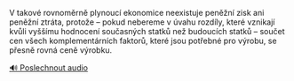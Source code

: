 
V takové rovnoměrně plynoucí ekonomice neexistuje peněžní zisk ani peněžní ztráta, protože – pokud nebereme v úvahu rozdíly, které vznikají kvůli vyššímu hodnocení současných statků než budoucích statků – součet cen všech komplementárních faktorů, které jsou potřebné pro výrobu, se přesně rovná ceně výrobku.

[🔊 Poslechnout audio](/data/7-paragraphs/audio/chapter_58/para_001-V-takov-rovnomrn-plynouc-ekonomice-neexistuje.mp3)
